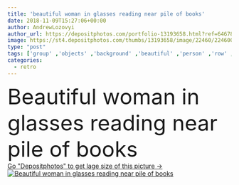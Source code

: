 ```yaml
---
title: 'beautiful woman in glasses reading near pile of books'
date: 2018-11-09T15:27:06+00:00
author: AndrewLozovyi
author_url: https://depositphotos.com/portfolio-13193658.html?ref=64678756
image: https://st4.depositphotos.com/thumbs/13193658/image/22460/224600602/api_thumb_450.jpg?forcejpeg=true
type: "post"
tags: ['group' ,'objects' ,'background' ,'beautiful' ,'person' ,'row' ,'elegance' ,'female' ,'people' ,'beauty' ,'caucasian' ,'cup' ,'coffee' ,'drink' ,'antique' ,'retro' ,'vintage' ,'elegant' ,'mug' ,'woman' ,'Wisdom' ,'aged' ,'information' ,'reading' ,'learning' ,'education' ,'studying' ,'culture' ,'literature' ,'blonde' ,'collection' ,'study' ,'attractive' ,'glasses' ,'pile' ,'books' ,'reader' ,'knowledge' ,'educational' ,'covers' ,'copy space' ,'Studio Shot' ,'on grey' ]
categories: 
  - retro
---
```

<div aling="center">
            <font size="60"> Beautiful woman in glasses reading near pile of books</font>   
</div>
<div>
    <a href='https://depositphotos.com/224600602/stock-photo-beautiful-woman-glasses-reading-pile.html?ref=64678756' target=_blank > Go "Depositphotos" to get lage size of this picture ->
        <img href='https://depositphotos.com/224600602/stock-photo-beautiful-woman-glasses-reading-pile.html?ref=64678756' src='https://st4.depositphotos.com/13193658/22460/i/950/depositphotos_224600602-stock-photo-beautiful-woman-glasses-reading-pile.jpg?forcejpeg=true' alt='Beautiful woman in glasses reading near pile of books' >
    </a>
</div>
